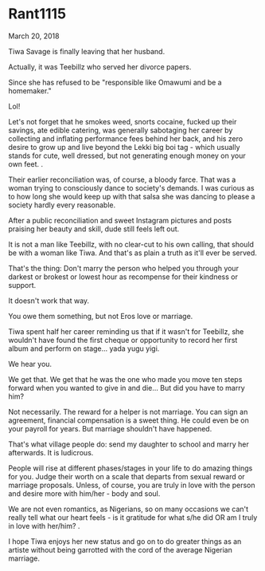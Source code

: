 # Rant1115

March 20, 2018

Tiwa Savage is finally leaving that her husband.

Actually, it was Teebillz who served her divorce papers.

Since she has refused to be "responsible like Omawumi and be a homemaker."

Lol!

Let's not forget that he smokes weed, snorts cocaine, fucked up their savings, ate edible catering, was generally sabotaging her career by collecting and inflating performance fees behind her back, and his zero desire to grow up and live beyond the Lekki big boi tag - which usually stands for cute, well dressed, but not generating enough money on your own feet.
.

Their earlier reconciliation was, of course, a bloody farce. That was a woman trying to consciously dance to society's demands. I was curious as to how long she would keep up with that salsa she was dancing to please a society hardly every reasonable.

After a public reconciliation and sweet Instagram pictures and posts praising her beauty and skill, dude still feels left out. 

It is not a man like Teebillz, with no clear-cut to his own calling, that should be with a woman like Tiwa. And that's as plain a truth as it'll ever be served.

That's the thing: Don't marry the person who helped you through your darkest or brokest or lowest hour as recompense for their kindness or support.

It doesn't work that way.

You owe them something, but not Eros love or marriage.

Tiwa spent half her career reminding us that if it wasn't for Teebillz, she wouldn't have found the first cheque or opportunity to record her first album and perform on stage... yada yugu yigi. 

We hear you.

We get that. We get that he was the one who made you move ten steps forward when you wanted to give in and die... But did you have to marry him?

Not necessarily. The reward for a helper is not marriage. You can sign an agreement, financial compensation is a sweet thing. He could even be on your payroll for years. But marriage shouldn't have happened. 

That's what village people do: send my daughter to school and marry her afterwards. It is ludicrous.

People will rise at different phases/stages in your life to do amazing things for you. Judge their worth on a scale that departs from sexual reward or marriage proposals. Unless, of course, you are truly in love with the person and desire more with him/her - body and soul.

We are not even romantics, as Nigerians, so on many occasions we can't really tell what our heart feels - is it gratitude for what s/he did OR am I truly in love with her/him?
.

I hope Tiwa enjoys her new status and go on to do greater things as an artiste without being garrotted with the cord of the average Nigerian marriage.